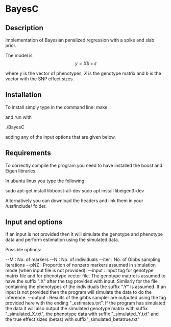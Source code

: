 # BayesC

## Description
Implementation of Bayesian penalized regression with a spike and slab prior.

The model is 
$$y=Xb+\epsilon$$

where $y$ is the vector of phenotypes, $X$ is the genotype matrix and $b$ is the vector with the SNP effect sizes.

 
## Installation
To install simply type in the command line:
make

and run with 

./BayesC

adding any of the input options that are given below.


## Requirements
To correctly compile the program you need to have installed the boost and Eigen libraries.

In ubuntu linux you type the following:

sudo apt-get install libboost-all-dev
sudo apt install libeigen3-dev

Alternatively you can download the headers and link them in your /usr/include/ folder.

## Input and options 

If an input is not provided then it will simulate the genotype and phenotype data and perform estimation using the simulated data.

Possible options:

--M : No. of markers 
--N : No. of individuals
--iter : No. of Gibbs sampling iterations
--pNZ : Proportion of nonzero markers assumed in simulation mode (when input file is not provided).
--input : input tag for genotype matrix file and for phenotype vector file. The genotype matrix is assumed to have the suffix ".X" after the tag provided with input. Similarly for the file containing the phenotypes of the individuals the suffix ".Y" is assumed. If an input is not provided then the program will simulate the data to do the inference.
--output : Results of the gibbs sampler are outputed using the tag provided here with the ending "_estimates.txt". If the program has simulated the data it will also output the simulated genotype matrix with suffix "_simulated_X.txt", the phenotype data with suffix "_simulated_Y.txt" and the true effect sizes (betas) with suffix"_simulated_betatrue.txt"
